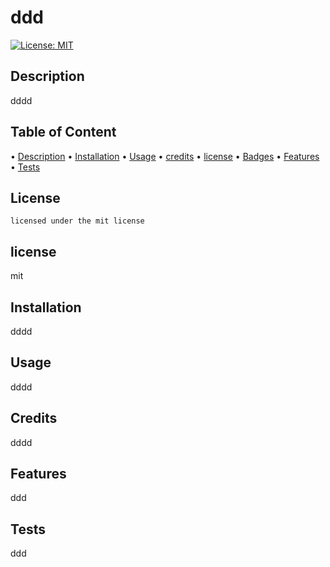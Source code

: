 # ddd
  [![License: MIT](https://img.shields.io/badge/License-MIT-yellow.svg)](https://opensource.org/licenses/MIT)

  ## Description 
  dddd

  ## Table of Content 
  • [Description](#Description)
  • [Installation](#Installation)
  • [Usage](#Usage)
  • [credits](#Credits) 
  • [license](#License) 
  • [Badges](#Badges)
  • [Features](#Features)
  • [Tests](#Tests)



  ## License
    licensed under the mit license

  ## license
   mit
   
  ## Installation
  dddd

  ## Usage 
  dddd

  ## Credits 
  dddd
  
  ## Features
  ddd

  ## Tests
  ddd  

